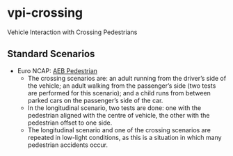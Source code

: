 # vpi-crossing
Vehicle Interaction with Crossing Pedestrians

## Standard Scenarios
- Euro NCAP: [AEB Pedestrian](https://www.euroncap.com/en/vehicle-safety/the-ratings-explained/vulnerable-road-user-vru-protection/aeb-pedestrian/)
  - The crossing scenarios are: an adult running from the driver’s side of the vehicle; an adult walking from the passenger’s side (two tests are performed for this scenario); and a child runs from between parked cars on the passenger’s side of the car. 
  - In the longitudinal scenario, two tests are done: one with the pedestrian aligned with the centre of vehicle, the other with the pedestrian offset to one side.
  - The longitudinal scenario and one of the crossing scenarios are repeated in low-light conditions, as this is a situation in which many pedestrian accidents occur.
